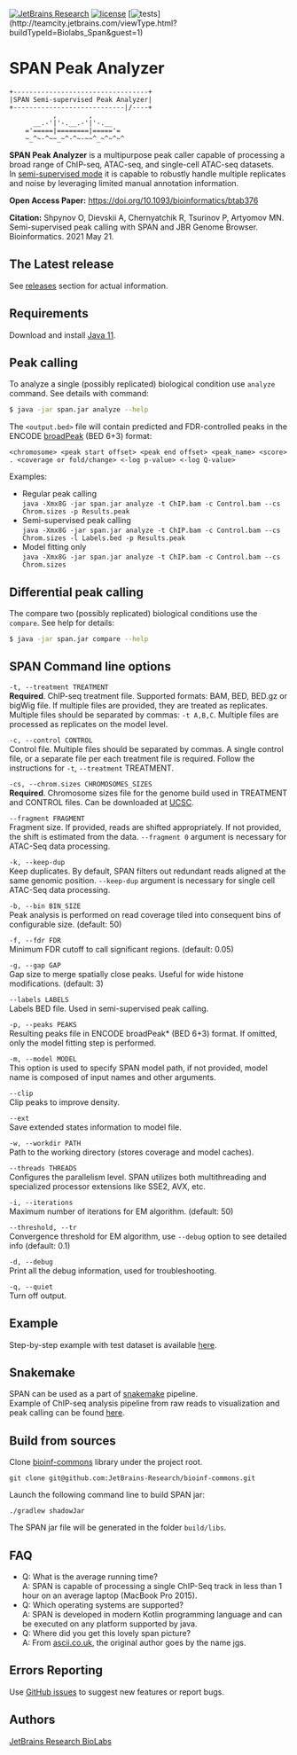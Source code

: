 [![JetBrains Research](https://jb.gg/badges/research.svg)](https://confluence.jetbrains.com/display/ALL/JetBrains+on+GitHub)
[![license](https://img.shields.io/github/license/mashape/apistatus.svg)](https://opensource.org/licenses/MIT)
[![tests](http://teamcity.jetbrains.com/app/rest/builds/buildType:(id:Biolabs_Span)/statusIcon.svg)](http://teamcity.jetbrains.com/viewType.html?buildTypeId=Biolabs_Span&guest=1)

SPAN Peak Analyzer
==================

```
+----------------------------------+
|SPAN Semi-supervised Peak Analyzer|
+----------------------------|/----+
           ,        ,
      __.-'|'-.__.-'|'-.__
    ='=====|========|====='=
    ~_^~-^~~_~^-^~-~~^_~^~^~^
```

**SPAN Peak Analyzer** is a multipurpose peak caller capable of processing a broad range of ChIP-seq, ATAC-seq, and
single-cell ATAC-seq datasets.<br>
In [semi-supervised mode](https://artyomovlab.wustl.edu/aging/tools) it is capable to robustly handle multiple
replicates and noise by leveraging limited manual annotation information.

**Open Access Paper:** https://doi.org/10.1093/bioinformatics/btab376

**Citation:** Shpynov O, Dievskii A, Chernyatchik R, Tsurinov P, Artyomov MN. Semi-supervised peak calling with SPAN and
JBR Genome Browser. Bioinformatics. 2021 May 21.

The Latest release
--------------
See [releases](https://github.com/JetBrains-Research/span/releases) section for actual information.

Requirements
------------

Download and install [Java 11](http://www.java.com/en/download/).

Peak calling
------------

To analyze a single (possibly replicated) biological condition use `analyze` command. See details with command:

```bash
$ java -jar span.jar analyze --help
```

The `<output.bed>` file will contain predicted and FDR-controlled peaks in the
ENCODE [broadPeak](https://genome.ucsc.edu/FAQ/FAQformat.html#format13) (BED 6+3) format:

```
<chromosome> <peak start offset> <peak end offset> <peak_name> <score> . <coverage or fold/change> <-log p-value> <-log Q-value>
```

Examples:

* Regular peak calling<br>
  `java -Xmx8G -jar span.jar analyze -t ChIP.bam -c Control.bam --cs Chrom.sizes -p Results.peak`
* Semi-supervised peak calling<br>
  `java -Xmx8G -jar span.jar analyze -t ChIP.bam -c Control.bam --cs Chrom.sizes -l Labels.bed -p Results.peak`
* Model fitting only<br>
  `java -Xmx8G -jar span.jar analyze -t ChIP.bam -c Control.bam --cs Chrom.sizes`

Differential peak calling
-------------------------

The compare two (possibly replicated) biological conditions use the `compare`. See help for details:

```bash
$ java -jar span.jar compare --help
```

SPAN Command line options
-------------------------

`-t, --treatment TREATMENT`<br>
**Required**. ChIP-seq treatment file. Supported formats: BAM, BED, BED.gz or bigWig file. If multiple files are
provided, they are treated as replicates. Multiple files should be separated by commas: `-t A,B,C`. Multiple files are
processed as replicates on the model level.

`-c, --control CONTROL`<br>
Control file. Multiple files should be separated by commas. A single control file, or a separate file per each treatment
file is required. Follow the instructions for `-t`, `--treatment` TREATMENT.

`-cs, --chrom.sizes CHROMOSOMES_SIZES`<br>
**Required**. Chromosome sizes file for the genome build used in TREATMENT and CONTROL files. Can be downloaded
at [UCSC](https://hgdownload.soe.ucsc.edu/downloads.html).

`--fragment FRAGMENT`<br>
Fragment size. If provided, reads are shifted appropriately. If not provided, the shift is estimated from the data.
`--fragment 0` argument is necessary for ATAC-Seq data processing.

`-k, --keep-dup`<br>
Keep duplicates. By default, SPAN filters out redundant reads aligned at the same genomic position.
`--keep-dup` argument is necessary for single cell ATAC-Seq data processing.

`-b, --bin BIN_SIZE`<br>
Peak analysis is performed on read coverage tiled into consequent bins of configurable size. (default: 50)

`-f, --fdr FDR`<br>
Minimum FDR cutoff to call significant regions. (default: 0.05)

`-g, --gap GAP`<br>
Gap size to merge spatially close peaks. Useful for wide histone modifications. (default: 3)

`--labels LABELS`<br>
Labels BED file. Used in semi-supervised peak calling.

`-p, --peaks PEAKS`<br>
Resulting peaks file in ENCODE broadPeak* (BED 6+3) format. If omitted, only the model fitting step is performed.

`-m, --model MODEL`<br>
This option is used to specify SPAN model path, if not provided, model name is composed of input names and other
arguments.

`--clip`<br>
Clip peaks to improve density.

`--ext`<br>
Save extended states information to model file.

`-w, --workdir PATH`<br>
Path to the working directory (stores coverage and model caches).

`--threads THREADS`<br>
Configures the parallelism level. SPAN utilizes both multithreading and specialized processor extensions like SSE2, AVX,
etc.

`-i, --iterations`<br>
Maximum number of iterations for EM algorithm. (default: 50)

`--threshold, --tr`<br>
Convergence threshold for EM algorithm, use `--debug` option to see detailed info (default: 0.1)

`-d, --debug`<br>
Print all the debug information, used for troubleshooting.

`-q, --quiet`<br>
Turn off output.

Example
-------
Step-by-step example with test dataset is available [here](https://github.com/JetBrains-Research/span/wiki).


Snakemake
---------
SPAN can be used as a part of [snakemake](https://snakemake.readthedocs.io/en/stable/) pipeline.\
Example of ChIP-seq analysis pipeline from raw reads to visualization and peak calling can be found [here](https://github.com/JetBrains-Research/chipseq-smk-pipeline).

Build from sources
------------------

Clone [bioinf-commons](https://github.com/JetBrains-Research/bioinf-commons) library under the project root.

  ```
  git clone git@github.com:JetBrains-Research/bioinf-commons.git
  ```

Launch the following command line to build SPAN jar:

  ```
  ./gradlew shadowJar
  ```

The SPAN jar file will be generated in the folder `build/libs`.

FAQ
---

* Q: What is the average running time?<br>
  A: SPAN is capable of processing a single ChIP-Seq track in less than 1 hour on an average laptop (MacBook Pro 2015).
* Q: Which operating systems are supported?<br>
  A: SPAN is developed in modern Kotlin programming language and can be executed on any platform supported by java.
* Q: Where did you get this lovely span picture?<br>
  A: From [ascii.co.uk](https://ascii.co.uk), the original author goes by the name jgs.

Errors Reporting
-----------------

Use [GitHub issues](https://github.com/JetBrains-Research/span/issues) to suggest new features or report bugs.

Authors
-------

[JetBrains Research BioLabs](https://research.jetbrains.org/groups/biolabs)
